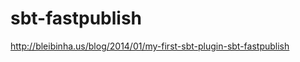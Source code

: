 sbt-fastpublish
===============

http://bleibinha.us/blog/2014/01/my-first-sbt-plugin-sbt-fastpublish
